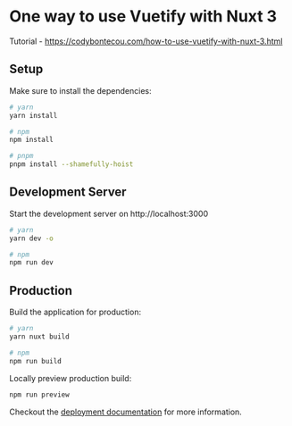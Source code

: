 # One way to use Vuetify with Nuxt 3

Tutorial - https://codybontecou.com/how-to-use-vuetify-with-nuxt-3.html

## Setup

Make sure to install the dependencies:

```bash
# yarn
yarn install

# npm
npm install

# pnpm
pnpm install --shamefully-hoist
```

## Development Server

Start the development server on http://localhost:3000

```bash
# yarn
yarn dev -o

# npm
npm run dev
```

## Production

Build the application for production:

```bash
# yarn
yarn nuxt build

# npm
npm run build
```

Locally preview production build:

```bash
npm run preview
```

Checkout the [deployment documentation](https://v3.nuxtjs.org/docs/deployment) for more information.
